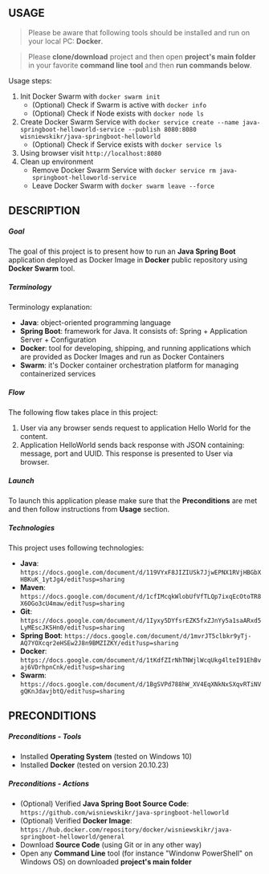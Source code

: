 USAGE
-----

> Please be aware that following tools should be installed and run on your local PC: **Docker**. 

> Please **clone/download** project and then open **project's main folder** in your favorite **command line tool** and then **run commands below**. 

Usage steps:
1. Init Docker Swarm with `docker swarm init`
     * (Optional) Check if Swarm is active with `docker info`
     * (Optional) Check if Node exists with `docker node ls`
1. Create Docker Swarm Service with `docker service create --name java-springboot-helloworld-service --publish 8080:8080 wisniewskikr/java-springboot-helloworld`
     * (Optional) Check if Service exists with `docker service ls`
1. Using browser visit `http://localhost:8080`
1. Clean up environment 
     * Remove Docker Swarm Service with `docker service rm java-springboot-helloworld-service`
     * Leave Docker Swarm with `docker swarm leave --force`


DESCRIPTION
-----------

##### Goal
The goal of this project is to present how to run an **Java Spring Boot** application deployed as Docker Image in **Docker** public repository using **Docker Swarm** tool.

##### Terminology
Terminology explanation:
* **Java**: object-oriented programming language
* **Spring Boot**: framework for Java. It consists of: Spring + Application Server + Configuration
* **Docker**: tool for developing, shipping, and running applications which are provided as Docker Images and run as Docker Containers
* **Swarm**: it's Docker container orchestration platform for managing containerized services

##### Flow
The following flow takes place in this project:
1. User via any browser sends request to application Hello World for the content.
1. Application HelloWorld sends back response with JSON containing: message, port and UUID. This response is presented to User via browser.

##### Launch
To launch this application please make sure that the **Preconditions** are met and then follow instructions from **Usage** section.

##### Technologies
This project uses following technologies:
* **Java**: `https://docs.google.com/document/d/119VYxF8JIZIUSk7JjwEPNX1RVjHBGbXHBKuK_1ytJg4/edit?usp=sharing`
* **Maven**: `https://docs.google.com/document/d/1cfIMcqkWlobUfVfTLQp7ixqEcOtoTR8X6OGo3cU4maw/edit?usp=sharing`
* **Git**: `https://docs.google.com/document/d/1Iyxy5DYfsrEZK5fxZJnYy5a1saARxd5LyMEscJKSHn0/edit?usp=sharing`
* **Spring Boot**: `https://docs.google.com/document/d/1mvrJT5clbkr9yTj-AQ7YOXcqr2eHSEw2J8n9BMZIZKY/edit?usp=sharing`
* **Docker**: `https://docs.google.com/document/d/1tKdfZIrNhTNWjlWcqUkg4lteI91EhBvaj6VDrhpnCnk/edit?usp=sharing`
* **Swarm**: `https://docs.google.com/document/d/1BgSVPd788hW_XV4EqXNkNxSXqvRTiNVgQKnJdavjbtQ/edit?usp=sharing`


PRECONDITIONS
-------------

##### Preconditions - Tools
* Installed **Operating System** (tested on Windows 10)
* Installed **Docker** (tested on version 20.10.23)

##### Preconditions - Actions
* (Optional) Verified **Java Spring Boot Source Code**: `https://github.com/wisniewskikr/java-springboot-helloworld`
* (Optional) Verified **Docker Image**: `https://hub.docker.com/repository/docker/wisniewskikr/java-springboot-helloworld/general`
* Download **Source Code** (using Git or in any other way) 
* Open any **Command Line** tool (for instance "Windonw PowerShell" on Windows OS) on downloaded **project's main folder**